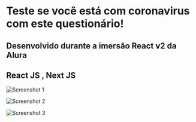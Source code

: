 # Teste se você está com coronavirus com este questionário!

## Desenvolvido durante a imersão React v2 da Alura

## React JS , Next JS


![Screenshot 1](https://user-images.githubusercontent.com/18248913/111195660-3e810500-859b-11eb-8203-2b9c1b0a3bcb.png)

![Screenshot 2](https://user-images.githubusercontent.com/18248913/111195645-3c1eab00-859b-11eb-89e2-2134bd5c5303.png)

![Screenshot 3](https://user-images.githubusercontent.com/18248913/111195659-3e810500-859b-11eb-95f2-93c036f69af8.png)

